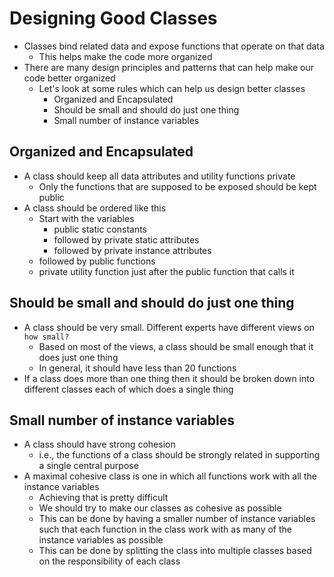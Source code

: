 # Designing Good Classes

- Classes bind related data and expose functions that operate on that data
  - This helps make the code more organized
- There are many design principles and patterns that can help make our code better organized
  - Let's look at some rules which can help us design better classes
    - Organized and Encapsulated
    - Should be small and should do just one thing
    - Small number of instance variables

## Organized and Encapsulated

- A class should keep all data attributes and utility functions private
  - Only the functions that are supposed to be exposed should be kept public
- A class should be ordered like this
  - Start with the variables
    - public static constants
    - followed by private static attributes
    - followed by private instance attributes
  - followed by public functions
  - private utility function just after the public function that calls it

## Should be small and should do just one thing

- A class should be very small. Different experts have different views on `how small?`
  - Based on most of the views, a class should be small enough that it does just one thing
  - In general, it should have less than 20 functions
- If a class does more than one thing then it should be broken down into different classes each of which does a single thing

## Small number of instance variables

- A class should have strong cohesion
  - i.e., the functions of a class should be strongly related in supporting a single central purpose
- A maximal cohesive class is one in which all functions work with all the instance variables
  - Achieving that is pretty difficult
  - We should try to make our classes as cohesive as possible
  - This can be done by having a smaller number of instance variables such that each function in the class work with as many of the instance variables as possible
  - This can be done by splitting the class into multiple classes based on the responsibility of each class
